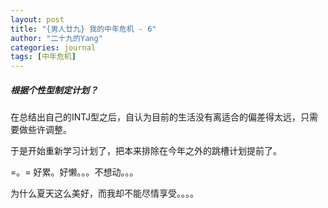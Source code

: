 ```yaml
---
layout: post
title: "{男人廿九} 我的中年危机 - 6"
author: "二十九的Yang"
categories: journal
tags: [中年危机]
---
```


##### 根据个性型制定计划？ 

在总结出自己的INTJ型之后，自认为目前的生活没有离适合的偏差得太远，只需要做些许调整。

于是开始重新学习计划了，把本来排除在今年之外的跳槽计划提前了。

=。= 好累。好懒。。。不想动。。。

为什么夏天这么美好，而我却不能尽情享受。。。。